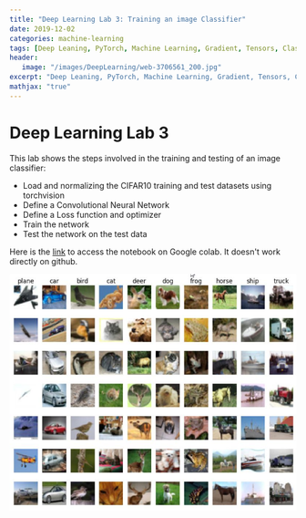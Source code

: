 ```yaml
---
title: "Deep Learning Lab 3: Training an image Classifier"
date: 2019-12-02
categories: machine-learning
tags: [Deep Leaning, PyTorch, Machine Learning, Gradient, Tensors, Classification, Neural Network, CNN]
header: 
   image: "/images/DeepLearning/web-3706561_200.jpg"
excerpt: "Deep Leaning, PyTorch, Machine Learning, Gradient, Tensors, Classification, Neural Network, CNN"
mathjax: "true"
---
```


# Deep Learning Lab 3
This lab shows the steps involved in the training and testing of an image classifier:    
 
* Load and normalizing the CIFAR10 training and test datasets using torchvision
* Define a Convolutional Neural Network
* Define a Loss function and optimizer
* Train the network
* Test the network on the test data   
 
  

Here is the <a href="https://colab.research.google.com/drive/1373qiuGG1tQoe7SMwSbiItZC0BGzhJ-8">link</a> to access the notebook on Google colab. It doesn't work directly on github.   

![Neural Network](/images/DeepLearning/Labs/Lab3-CIFAR10.jpg "Neural Network")







